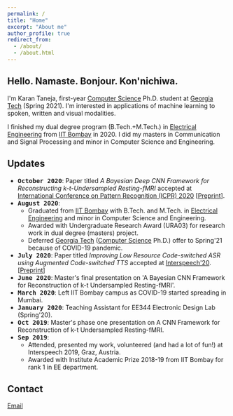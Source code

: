 ```yaml
---
permalink: /
title: "Home"
excerpt: "About me"
author_profile: true
redirect_from: 
  - /about/
  - /about.html
---
```


Hello. Namaste. Bonjour. Kon'nichiwa.
------

I'm Karan Taneja, first-year [Computer Science](https://www.cc.gatech.edu/) Ph.D. student at [Georgia Tech](https://www.gatech.edu/) (Spring 2021). I'm interested in applications of machine learning to spoken, written and visual modalities. 

I finished my dual degree program (B.Tech.+M.Tech.) in [Electrical Engineering](https://www.ee.iitb.ac.in) from [IIT Bombay](http://www.iitb.ac.in/) in 2020. I did my masters in Communication and Signal Processing and minor in Computer Science and Engineering. 

Updates
------

- <tt><b>October 2020</b></tt>: Paper titled <em>A Bayesian Deep CNN Framework for Reconstructing k-t-Undersampled Resting-fMRI</em> accepted at [International Conference on Pattern Recognition (ICPR) 2020](https://www.micc.unifi.it/icpr2020/) [[Preprint](/files/fmri2020-preprint.pdf)].
- <tt><b>August 2020</b></tt>: 
  - Graduated from [IIT Bombay](http://www.iitb.ac.in/) with B.Tech. and M.Tech. in [Electrical Engineering](https://www.ee.iitb.ac.in/) and minor in Computer Science and Engineering.
  - Awarded with Undergraduate Research Award (URA03) for research work in dual degree (masters) project.
  - Deferred [Georgia Tech](https://www.gatech.edu/) ([Computer Science](https://www.cc.gatech.edu/) Ph.D.) offer to Spring'21 because of COVID-19 pandemic.      
- <tt><b>July 2020</b></tt>: Paper titled <em>Improving Low Resource Code-switched ASR using Augmented Code-switched TTS</em> accepted at [Interspeech'20](http://www.interspeech2020.org/). [[Preprint](https://arxiv.org/pdf/2010.05549.pdf)]  
- <tt><b>June 2020</b></tt>: Master's final presentation on 'A Bayesian CNN Framework for Reconstruction of k-t Undersampled Resting-fMRI'.  
- <tt><b>March 2020</b></tt>: Left IIT Bombay campus as COVID-19 started spreading in Mumbai.  
- <tt><b>January 2020</b></tt>: Teaching Assistant for EE344 Electronic Design Lab (Spring'20).  
- <tt><b>Oct 2019</b></tt>: Master's phase one presentation on A CNN Framework for Reconstruction of k-t Undersampled Resting-fMRI.  
- <tt><b>Sep 2019</b></tt>: 
  - Attended, presented my work, volunteered (and had a lot of fun!) at Interspeech 2019, Graz, Austria.  
  - Awarded with Institute Academic Prize 2018-19 from IIT Bombay for rank 1 in EE department.  
<!-- - <tt><b>Aug 2019</b></tt>: Teaching Assistant for EE223 Data Analysis and Interpretation (Autumn'19).   -->
<!-- - <tt><b>Jul 2019</b></tt>: Awarded with [ISCA ](https://www.isca-speech.org/) Travel Grant for attending Interspeech 2019.   -->
<!-- - <tt><b>Jun 2019</b></tt>: Paper accepted at [Interspeech'19](https://www.interspeech2019.org/). [[Paper](https://www.isca-speech.org/archive/Interspeech_2019/abstracts/1959.html)]   -->
<!-- - <tt><b>May 2019</b></tt>: Teaching Assistant for EE223 Data Analysis and Interpretation (Summer'19).   -->

Contact
------

<a href="javascript:location='mailto:\u006b\u0074\u0061\u006e\u0065\u006a\u0061\u0036\u0040\u0067\u0061\u0074\u0065\u0063\u0068\u002e\u0065\u0064\u0075';void 0">Email</a>

<!-- ======
% Here --> 
